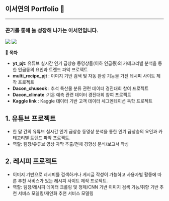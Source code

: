 ## 이서연의 Portfolio 👋
---
### 끈기를 통해 늘 성장해 나가는 이서연입니다.
<img src= "https://img.shields.io/badge/Python-3776AB?style=for-the-badge&logo=python&logoColor=white"> <img src= "https://img.shields.io/badge/MySQL-00000F?style=for-the-badge&logo=mysql&logoColor=white">

📗 **목차**
- **yt_pjt**: 유튜브 실시간 인기 급상승 동영상들(이하 인급동)의 카테고리별 분석을 통한 인급동의 요인과 트렌드 파악 프로젝트
- **multi_recipe_pjt** : 이미지 기반 검색 및 자동 완성 기능을 가진 레시피 사이트 제작 프로젝트
- **Dacon_chuseok** : 추석 특산물 분류 관련 데이터 경진대회 참여 프로젝트
- **Dacon_climate** :기온 예측 관련 데이터 경진대회 참여 프로젝트
- **Kaggle link** : Kaggle 데이터 기반 고객 데이터 세그멘테이션 독학 프로젝트


## 1. 유튜브 프로젝트
* 한 달 간의 유튜브 실시간 인기 급상승 동영상 분석을 통한 인기 급상승의 요인과 카테고리별 트렌드 파악 프로젝트.
* 역할: 팀장/유튜브 영상 자막 추출/전체 경향성 분석/보고서 작성



## 2. 레시피 프로젝트
* 이미지 기반으로 레시피를 검색하거나 게시글 작성이 가능하고 사용자별 활동에 따른 추천 서비스가 있는 레시피 사이트 제작 프로젝트.
* 역할: 팀장/레시피 데이터 크롤링 및 정제/CNN 기반 이미지 검색 기능/취향 기반 추천 서비스 모델링/개인화 추천 서비스 모델링
<!--
**syl0702/syl0702** is a ✨ _special_ ✨ repository because its `README.md` (this file) appears on your GitHub profile.

Here are some ideas to get you started:

- 🔭 I’m currently working on ...
- 🌱 I’m currently learning ...
- 👯 I’m looking to collaborate on ...
- 🤔 I’m looking for help with ...
- 💬 Ask me about ...
- 📫 How to reach me: ...
- 😄 Pronouns: ...
- ⚡ Fun fact: ...
-->
